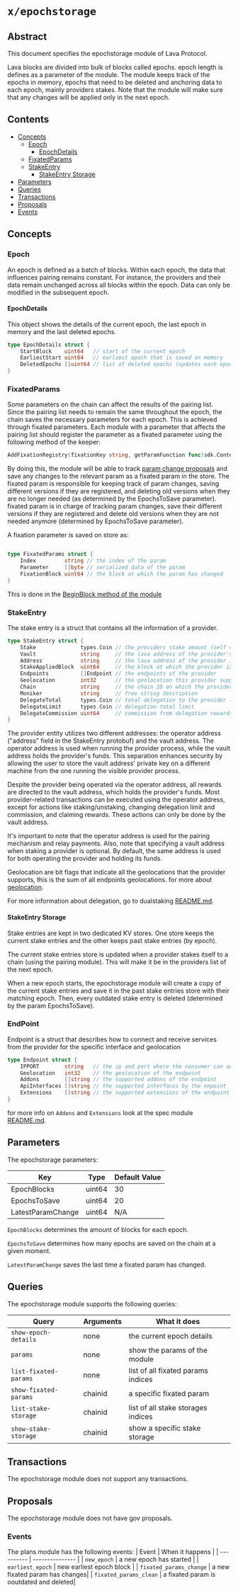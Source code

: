 # `x/epochstorage`

## Abstract

This document specifies the epochstorage module of Lava Protocol.

Lava blocks are divided into bulk of blocks called epochs. epoch length is defines as a parameter of the module.
The module keeps track of the epochs in memory, epochs that need to be deleted and anchoring data to each epoch, mainly providers stakes.
Note that the module will make sure that any changes will be applied only in the next epoch.

## Contents
* [Concepts](#concepts)
  * [Epoch](#epoch)
    * [EpochDetails](#epochdetails)
  * [FixatedParams](#fixatedparams)
  * [StakeEntry](#stakeentry)
	* [StakeEntry Storage](#stakeentry-storage)
* [Parameters](#parameters)
* [Queries](#queries)
* [Transactions](#transactions)
* [Proposals](#proposals)
* [Events](#events)

## Concepts

### Epoch

An epoch is defined as a batch of blocks. Within each epoch, the data that influences pairing remains constant. For instance, the providers and their data remain unchanged across all blocks within the epoch. Data can only be modified in the subsequent epoch.

#### EpochDetails

This object shows the details of the current epoch, the last epoch in memory and the last deleted epochs.

```go
type EpochDetails struct {
	StartBlock    uint64   // start of the current epoch
	EarliestStart uint64   // earliest epoch that is saved on memory
	DeletedEpochs []uint64 // list of deleted epochs (updates each epoch)
}
```

### FixatedParams

Some parameters on the chain can affect the results of the pairing list. Since the pairing list needs to remain the same throughout the epoch, the chain saves the necessary parameters for each epoch. This is achieved through fixated parameters. Each module with a parameter that affects the pairing list should register the parameter as a fixated parameter using the following method of the keeper:

```go
AddFixationRegistry(fixationKey string, getParamFunction func(sdk.Context) any) 
```

By doing this, the module will be able to track [param change proposals](../spec/proposal_handler.go) and save any changes to the relevant param as a fixated param in the store. The fixated param is responsible for keeping track of param changes, saving different versions if they are registered, and deleting old versions when they are no longer needed (as determined by the EpochsToSave parameter).
fixated param is in charge of tracking param changes, save their different versions if they are registered and delete old versions when they are not needed anymore (determined by EpochsToSave parameter).

A fixation parameter is saved on store as:

```go

type FixatedParams struct {
	Index         string // the index of the param
	Parameter     []byte // serialized data of the param
	FixationBlock uint64 // the block at which the param has changed
}
```

This is done in the [BeginBlock method of the module](keeper/fixated_params.go)

### StakeEntry

The stake entry is a struct that contains all the information of a provider.

```go
type StakeEntry struct {
	Stake              types.Coin // the providers stake amount (self delegation)
	Vault              string     // the lava address of the provider's vault which holds most of its funds
	Address            string     // the lava address of the provider is used to run and operate the provider process
	StakeAppliedBlock  uint64     // the block at which the provider is included in the pairing list
	Endpoints          []Endpoint // the endpoints of the provider
	Geolocation        int32      // the geolocation this provider supports
	Chain              string     // the chain ID on which the provider is staked on
	Moniker            string     // free string description
	DelegateTotal      types.Coin // total delegation to the provider (without self delegation)
	DelegateLimit      types.Coin // delegation total limit
	DelegateCommission uint64     // commission from delegation rewards
}
```

The provider entity utilizes two different addresses: the operator address ("address" field in the StakeEntry protobuf) and the vault address. The operator address is used when running the provider process, while the vault address holds the provider's funds. This separation enhances security by allowing the user to store the vault address' private key on a different machine from the one running the visible provider process.

Despite the provider being operated via the operator address, all rewards are directed to the vault address, which holds the provider's funds. Most provider-related transactions can be executed using the operator address, except for actions like staking/unstaking, changing delegation limit and commission, and claiming rewards. These actions can only be done by the vault address.

It's important to note that the operator address is used for the pairing mechanism and relay payments. Also, note that specifying a vault address when staking a provider is optional. By default, the same address is used for both operating the provider and holding its funds.

Geolocation are bit flags that indicate all the geolocations that the provider supports, this is the sum of all endpoints geolocations.
for more about [geolocation](../../proto/lavanet/lava/plans/plan.proto).

For more information about delegation, go to dualstaking [README.md](../dualstaking/README.md).

#### StakeEntry Storage

Stake entries are kept in two dedicated KV stores. One store keeps the current stake entries and the other keeps past stake entries (by epoch).

The current stake entries store is updated when a provider stakes itself to a chain (using the pairing module). This will make it be in the providers list of the next epoch.

When a new epoch starts, the epochstorage module will create a copy of the current stake entries and save it in the past stake entries store with their matching epoch. Then, every outdated stake entry is deleted (determined by the param EpochsToSave).

### EndPoint

Endpoint is a struct that describes how to connect and receive services from the provider for the specific interface and geolocation

```go
type Endpoint struct {
	IPPORT        string   // the ip and port where the consumer can access the provider
	Geolocation   int32    // the geolocation of the endpoint
	Addons        []string // the supported addons of the endpoint
	ApiInterfaces []string // the supported interfaces by the enpoint
	Extensions    []string // the supported extensions of the endpoint
}
```

for more info on `Addons` and `Extensions` look at the spec module [README.md](../spec/README.md).

## Parameters

The epochstorage parameters:

| Key                                    | Type                    | Default Value    |
| -------------------------------------- | ----------------------- | -----------------|
| EpochBlocks                            | uint64                  | 30               |
| EpochsToSave                           | uint64                  | 20               |
| LatestParamChange                      | uint64                  | N/A               |

`EpochBlocks` determines the amount of blocks for each epoch.

`EpochsToSave` determines how many epochs are saved on the chain at a given moment.

`LatestParamChange` saves the last time a fixated param has changed.

## Queries

The epochstorage module supports the following queries:

| Query                 | Arguments         | What it does                                  |
| ----------            | ---------------   | ----------------------------------------------|
| `show-epoch-details`  | none              | the current epoch details                     |
| `params`              | none              | show the params of the module                 |
| `list-fixated-params` | none              | list of all fixated params indices            |
| `show-fixated-params` | chainid           | a specific fixated param                      |
| `list-stake-storage`  | chainid           | list of all stake storages indices            |
| `show-stake-storage`  | chainid           | show a specific stake storage                 |

## Transactions

The epochstorage module does not support any transactions.

## Proposals

The epochstorage module does not have gov proposals.


### Events

The plans module has the following events:
| Event                     | When it happens       |
| ----------                | --------------- |
| `new_epoch`               | a new epoch has started |
| `earliest_epoch`          | new earliest epoch block   |
| `fixated_params_change`   | a new fixated param has changes|
| `fixated_params_clean`    | a fixated param is ooutdated and deleted|